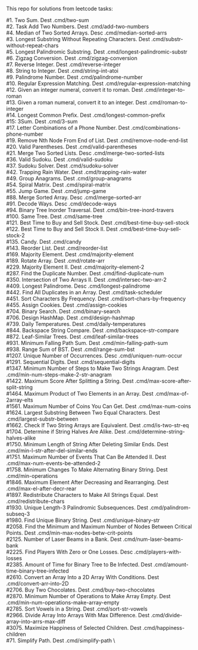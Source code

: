 This repo for solutions from leetcode tasks:

#1. Two Sum. Dest .cmd/two-sum \
#2. Task Add Two Numbers. Dest .cmd/add-two-numbers \
#4. Median of Two Sorted Arrays. Desc .cmd/median-sorted-arrs \
#3. Longest Substring Without Repeating Characters. Dest .cmd/substr-without-repeat-chars \
#5. Longest Palindromic Substring.  Dest .cmd/longest-palindromic-substr \
#6. Zigzag Conversion. Dest .cmd/zigzag-conversion \
#7. Reverse Integer. Dest .cmd/reverse-integer \
#8. String to Integer. Dest .cmd/string-int-atoi \
#9. Palindrome Number. Dest .cmd/palindrome-number \
#10. Regular Expression Matching. Dest .cmd/regular-expression-matching \
#12. Given an integer numeral, convert it to roman.  Dest .cmd/integer-to-roman \
#13. Given a roman numeral, convert it to an integer. Dest .cmd/roman-to-integer \
#14. Longest Common Prefix. Dest .cmd/longest-common-prefix \
#15: 3Sum. Dest .cmd/3-sum \
#17. Letter Combinations of a Phone Number. Dest .cmd/combinations-phone-number \
#19. Remove Nth Node From End of List. Dest .cmd/remove-node-end-list \
#20. Valid Parentheses. Dest .cmd/valid-parentheses \
#21. Merge Two Sorted Lists. Desc .cmd/merge-two-sorted-lists \
#36. Valid Sudoku. Dest .cmd/valid-sudoku \
#37. Sudoku Solver. Dest .cmd/sudoku-solver \
#42. Trapping Rain Water. Dest .cmd/trapping-rain-water \
#49. Group Anagrams. Dest .cmd/group-anagrams \
#54. Spiral Matrix. Dest .cmd/spiral-matrix \
#55. Jump Game. Dest .cmd/jump-game \
#88. Merge Sorted Array. Desc .cmd/merge-sorted-arr \
#91. Decode Ways. Desc .cmd/decode-ways \
#94. Binary Tree Inorder Traversal. Dest .cmd/bin-tree-inord-travers \
#100. Same Tree. Dest .cmd/same-tree \
#121. Best Time to Buy and Sell Stock. Dest .cmd/best-time-buy-sell-stock \
#122. Best Time to Buy and Sell Stock II. Dest .cmd/best-time-buy-sell-stock-2 \
#135. Candy. Dest .cmd/candy \
#143. Reorder List. Dest .cmd/reorder-list \
#169. Majority Element. Dest .cmd/majority-element \
#189. Rotate Array. Dest .cmd/rotate-arr \
#229. Majority Element II. Dest .cmd/majority-element-2 \
#287. Find the Duplicate Number. Dest .cmd/find-duplicate-num \
#350. Intersection of Two Arrays II. Dest .cmd/intersec-two-arr-2 \
#409. Longest Palindrome. Desc .cmd/longest-palindrome \
#442. Find All Duplicates in an Array. Dest .cmd/task-scheduler \
#451. Sort Characters By Frequency. Dest .cmd/sort-chars-by-frequency \
#455. Assign Cookies. Dest .cmd/assign-cookies \
#704. Binary Search. Dest .cmd/binary-search \
#706. Design HashMap. Dest .cmd/design-hashmap \
#739. Daily Temperatures. Dest .cmd/daily-temperatures \
#844. Backspace String Compare. Dest .cmd/backspace-str-compare \
#872. Leaf-Similar Trees. Dest .cmd/leaf-similar-trees \
#931. Minimum Falling Path Sum. Dest .cmd/min-falling-path-sum \
#938. Range Sum of BST. Dest .cmd/range-sum-bst \
#1207. Unique Number of Occurrences. Desc .cmd/uniquen-num-occur \
#1291. Sequential Digits. Dest .cmd/sequential-digits \
#1347. Minimum Number of Steps to Make Two Strings Anagram. Dest .cmd/min-num-steps-make-2-str-anagram \
#1422. Maximum Score After Splitting a String. Dest .cmd/max-score-after-split-string \
#1464. Maximum Product of Two Elements in an Array. Dest .cmd/max-of-2array-elts \
#1561. Maximum Number of Coins You Can Get. Dest .cmd/max-num-coins \
#1624. Largest Substring Between Two Equal Characters. Dest .cmd/largest-substr-between \
#1662. Check If Two String Arrays are Equivalent. Dest .cmd/is-two-str-eq \
#1704. Determine if String Halves Are Alike. Dest .cmd/determine-string-halves-alike \
#1750. Minimum Length of String After Deleting Similar Ends. Dest .cmd/min-l-str-after-del-similar-ends \
#1751. Maximum Number of Events That Can Be Attended II. Dest .cmd/max-num-events-be-attended-2 \
#1758. Minimum Changes To Make Alternating Binary String. Dest .cmd/min-operations \
#1846. Maximum Element After Decreasing and Rearranging. Dest .cmd/max-el-after-decr-rear \
#1897. Redistribute Characters to Make All Strings Equal. Dest .cmd/redistribute-chars \
#1930. Unique Length-3 Palindromic Subsequences. Dest .cmd/palindrom-subseq-3 \
#1980. Find Unique Binary String. Dest .cmd/unique-binary-str \
#2058. Find the Minimum and Maximum Number of Nodes Between Critical Points. Dest .cmd/min-max-nodes-betw-crit-points \
#2125. Number of Laser Beams in a Bank. Dest .cmd/num-laser-beams-bank \
#2225. Find Players With Zero or One Losses. Desc .cmd/players-with-losses \
#2385. Amount of Time for Binary Tree to Be Infected. Dest .cmd/amount-time-binary-tree-infected \
#2610. Convert an Array Into a 2D Array With Conditions. Dest .cmd/convert-arr-into-2D \
#2706. Buy Two Chocolates. Dest .cmd/buy-two-chocolates \
#2870. Minimum Number of Operations to Make Array Empty. Dest .cmd/min-num-operations-make-array-empty \
#2785. Sort Vowels in a String. Dest .cmd/sort-str-vowels \
#2966. Divide Array Into Arrays With Max Difference. Dest .cmd/divide-array-into-arrs-max-diff \
#3075. Maximize Happiness of Selected Children. Dest .cmd/happiness-children \
#71. Simplify Path. Dest .cmd/simplify-path \